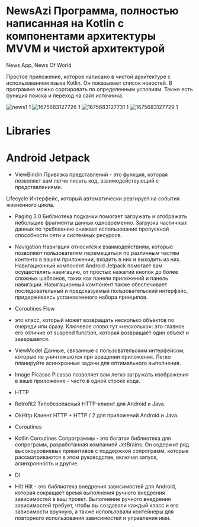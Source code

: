 # NewsAzi Программа, полностью написанная на Kotlin с компонентами архитектуры MVVM и чистой архитектурой
News App, News Of World

Простое приложение, которое написано в чистой архитектуре с использованием языка Kotlin. Он показывает список новостей. В программе можно сортировать по определенным условиям. Также есть функция поиска и переход на сайт источника.

![news1 1](https://user-images.githubusercontent.com/114995936/216961271-be3259a6-96ee-43aa-aaec-22e867867a56.jpg) ![1675683127726 1](https://user-images.githubusercontent.com/114995936/216961479-f3442ad6-8d9f-4187-84de-62974811da25.jpg) ![1675683127731 1](https://user-images.githubusercontent.com/114995936/216961601-c72f124b-7f15-4b4d-9f7f-be1df2c7e119.jpg) ![1675683127729 1](https://user-images.githubusercontent.com/114995936/216961667-395b49d8-8530-4313-8173-834194a06f7e.jpg)


# Libraries
# Android Jetpack
* ViewBindin Привязка представлений - это функция, которая позволяет вам легче писать код, взаимодействующий с представлениями.

Lifecycle Интерфейс, который автоматически реагирует на события жизненного цикла.

* Paging 3.0
 Библиотека подкачки помогает загружать и отображать небольшие фрагменты данных одновременно. Загрузка частичных данных по требованию снижает использование пропускной способности сети и системных ресурсов.

 * Navigation 
 Навигация относится к взаимодействиям, которые позволяют пользователям перемещаться по различным частям контента в вашем приложении, входить в них и выходить из них. Навигационный компонент Android Jetpack помогает вам осуществлять навигацию, от простых нажатий кнопок до более сложных шаблонов, таких как панели приложений и панель навигации. Навигационный компонент также обеспечивает последовательный и предсказуемый пользовательский интерфейс, придерживаясь установленного набора принципов.

 * Coroutines Flow
 - это класс, который может возвращать несколько объектов по очереди или сразу. Ключевое слово тут «несколько»: это главное его отличие от suspend function, которая возвращает один объект и завершается.

 * ViewModel
 Данные, связанные с пользовательским интерфейсом, которые не уничтожаются при вращении приложения. Легко планируйте асинхронные задачи для оптимального выполнения.

* Image
Picasso Picasso позволяет вам легко загружать изображения в ваше приложение - часто в одной строке кода.
* HTTP
* Retrofit2 Типобезопасный HTTP-клиент для Android и Java.

* OkHttp Клиент HTTP + HTTP / 2 для приложений Android и Java.

* Coroutines
* Kotlin Coroutines Сопрограммы - это богатая библиотека для сопрограмм, разработанная компанией JetBrains. Он содержит ряд высокоуровневых примитивов с поддержкой сопрограмм, которые рассматриваются в этом руководстве, включая запуск, асинхронность и другие.
 * DI
* Hilt Hilt - это библиотека внедрения зависимостей для Android, которая сокращает время выполнения ручного внедрения зависимостей в ваш проект. Выполнение ручного внедрения зависимостей требует, чтобы вы создавали каждый класс и его зависимости вручную, а также использовали контейнеры для повторного использования зависимостей и управления ими.

